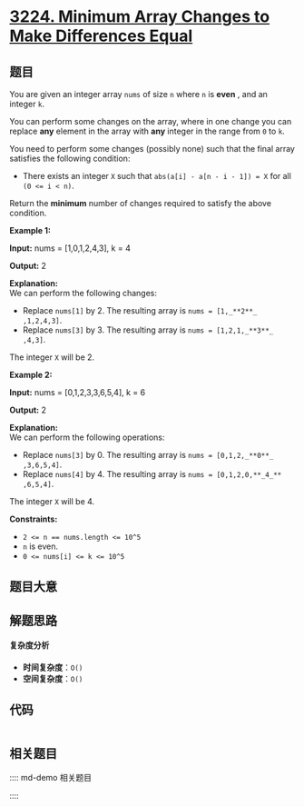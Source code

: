 # [3224. Minimum Array Changes to Make Differences Equal](https://leetcode.com/problems/minimum-array-changes-to-make-differences-equal/)

## 题目

You are given an integer array `nums` of size `n` where `n` is **even** , and
an integer `k`.

You can perform some changes on the array, where in one change you can replace
**any** element in the array with **any** integer in the range from `0` to
`k`.

You need to perform some changes (possibly none) such that the final array
satisfies the following condition:

- There exists an integer `X` such that `abs(a[i] - a[n - i - 1]) = X` for all `(0 <= i < n)`.

Return the **minimum** number of changes required to satisfy the above
condition.

**Example 1:**

**Input:** nums = [1,0,1,2,4,3], k = 4

**Output:** 2

**Explanation:**  
We can perform the following changes:

- Replace `nums[1]` by 2. The resulting array is `nums = [1,_**2**_ ,1,2,4,3]`.
- Replace `nums[3]` by 3. The resulting array is `nums = [1,2,1,_**3**_ ,4,3]`.

The integer `X` will be 2.

**Example 2:**

**Input:** nums = [0,1,2,3,3,6,5,4], k = 6

**Output:** 2

**Explanation:**  
We can perform the following operations:

- Replace `nums[3]` by 0. The resulting array is `nums = [0,1,2,_**0**_ ,3,6,5,4]`.
- Replace `nums[4]` by 4. The resulting array is `nums = [0,1,2,0,**_4_** ,6,5,4]`.

The integer `X` will be 4.

**Constraints:**

- `2 <= n == nums.length <= 10^5`
- `n` is even.
- `0 <= nums[i] <= k <= 10^5`

## 题目大意

## 解题思路

#### 复杂度分析

- **时间复杂度**：`O()`
- **空间复杂度**：`O()`

## 代码

```javascript

```

## 相关题目

:::: md-demo 相关题目

::::
